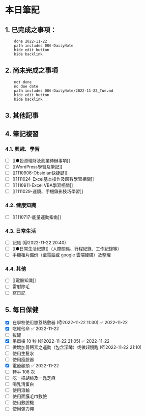 # 本日筆記



## 1. 已完成之事項：
```tasks
	done 2022-11-22
	path includes 006-DailyNote
	hide edit button 
	hide backlink
```

## 2. 尚未完成之事項
```tasks
	not done
	no due date
	path includes 006-DailyNote/2022-11-22_Tue.md
	hide edit button 
	hide backlink
```

## 3. 其他記事

## 4. 筆記複習
### 4.1. 興趣、學習
- [ ] [[●投資理財及創業待辦事項]]
- [ ] [[WordPress學習及筆記]]
- [ ] [[1110906-Obsidian快捷鍵]]
- [ ] [[1111024-Excel基本操作及函數學習相關]]
- [ ] [[1110911-Excel VBA學習相關]]
- [ ] [[1111029-運鏡、手機錄影技巧學習]]

### 4.2. 健康知識
- [ ] [[1110717-能量運動指南]]

### 4.3. 日常生活
- [ ] 記帳 (@2022-11-22 20:40)
- [ ] [[●日常生活紀錄]]（人際關係、行程紀錄、工作紀錄等）
- [ ] 手機相片備份（至電腦或 google 雲端硬碟）及整理

### 4.4. 其他
- [ ] [[電腦知識]]
- [ ] 雷射除毛
- [ ] 寫日記

## 5. 每日保健
- [x] 在學校使用膝蓋熱敷器 (@2022-11-22 11:00) ✅ 2022-11-22
- [x] 吃維他命 ✅ 2022-11-22
- [ ] 拔罐 
- [x] 吊單槓 10 秒 (@2022-11-22 21:05) ✅ 2022-11-22
- [ ] 做增加骨鈣素之運動（包含深蹲）或做超慢跑 (@2022-11-22 21:10)
- [ ] 使用生髮水
- [ ] 使用瘦臉器
- [x] 電療額頭 ✅ 2022-11-22
- [ ] 轉手 108 次
- [ ] 吃一把胡桃及一匙芝麻
- [ ] 喝乳清蛋白
- [ ] 使用滾輪
- [ ] 使用面膜毛巾敷臉
- [ ] 使用敷臉機
- [ ] 使用彈力繩